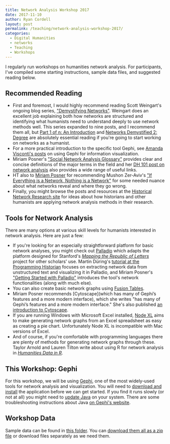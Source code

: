 ```yaml
---
title: Network Analysis Workshop 2017
date: 2017-11-10
author: Ryan Cordell
layout: post
permalink: /teaching/network-analysis-workshop-2017/
categories:
  - Digital Humanities
  - networks
  - Teaching
  - Workshops
---
```


I regularly run workshops on humanities network analysis. For participants, I've compiled some starting instructions, sample data files, and suggested reading below. 

## Recommended Reading

+ First and foremost, I would highly recommend reading Scott Weingart's ongoing blog series, ["Demystifying Networks"](http://scottbot.net/tag/networks-demystified/). Weingart does an excellent job explaining both how networks are structured and identifying what humanists need to understand deeply to use network methods well. This series expanded to nine posts, and I recommend them all, but [Part 1 of n: An Introduction](http://scottbot.net/lets-talk-about-networks/) and [Networks Demystified 2: Degree](http://scottbot.net/networks-demystified-2-degree/) are absolutely essential reading if you're going to start working on networks as a humanist.
+ For a more practical introduction to the specific tool Gephi, see [Amanda Visconti's posts](http://literaturegeek.com/tag/gephi/) on using Gephi for information visualization.
+ Miriam Posner's ["Social Network Analysis Glossary"](https://github.com/miriamposner/network_analysis_workshop/blob/master/Social%20Network%20Analysis%20Glossary.docx?raw=true) provides clear and concise definitions of the major terms in the field and her [DH 101 post on network analysis](http://miriamposner.com/classes/dh101f16/tutorials-guides/data-visualization/network-analysis/) also provides a wide range of useful links.
+ HT also to [Miriam Posner](https://twitter.com/miriamkp/status/726054913520730116) for recommending Mushon Zer-Aviv's ["If Everything is a Network, Nothing is a Network"](http://visualisingadvocacy.org/blog/if-everything-network-nothing-network) for some needed nuance about what networks reveal and where they go wrong.
+ Finally, you might browse the posts and resources at the [Historical Network Research site](http://historicalnetworkresearch.org/) for ideas about how historians and other humanists are applying network analysis methods in their research.


## Tools for Network Analysis
There are many options at various skill levels for humanists interested in network analysis. Here are just a few:

+ If you're looking for an especially straightforward platform for basic network analyses, you might check out [Palladio](http://hdlab.stanford.edu/projects/palladio/) which adapts the platform designed for Stanford's [*Mapping the Republic of Letters*](http://republicofletters.stanford.edu/) project for other scholars' use. Martin Düring's [tutorial at the Programming Historian](http://programminghistorian.org/lessons/creating-network-diagrams-from-historical-sources) focuses on extracting network data from unstructured text and visualizing it in Palladio, and Miriam Posner's ["Getting Started with Palladio"](http://miriamposner.com/blog/getting-started-with-palladio/) introduces the tool's network functionalities (along with much else). 
+ You can also create basic network graphs using [Fusion Tables](https://support.google.com/fusiontables/answer/2566732?hl=en).
+ Miriam Posner recommends [Cytoscape](which has many of Gephi’s features and a more modern interface), which she writes "has many of Gephi’s features and a more modern interface." She's also published [an introduction to Cytoscape](https://github.com/miriamposner/cytoscape_tutorials).  
+ If you are running Windows with Microsoft Excel installed, [Node XL](https://nodexl.codeplex.com/) aims to make generating network graphs from an Excel spreadsheet as easy as creating a pie chart. Unfortunately Node XL is incompatible with Mac versions of Excel.
+ And of course, if you're comfortable with programming languages there are plenty of methods for generating network graphs through these. Taylor Arnold and Lauren Tilton write about using R for network analysis in [*Humanities Data in R*](http://www.springer.com/us/book/9783319207018).


## This Workshop: Gephi
For this workshop, we will be using [Gephi](http://gephi.github.io/), one of the most widely-used tools for network analysis and visualization. You will need to [download and install](http://gephi.github.io/users/download/) the application before we can get started. If you find it runs slowly (or not at all) you might need to [update Java](https://java.com/en/download/) on your system. There are some troubleshooting instructions about Java [on Gephi's website](https://gephi.org/users/install/). 

## Workshop Data
Sample data can be found in [this folder](https://www.dropbox.com/sh/vov4yx855zjcjz3/AAD_oCHSVStfEZVvNoJ-eLYKa?dl=0). You can [download them all as a zip file](https://www.dropbox.com/s/ju4zbmsi3bfb1n1/GephiWorkshopFiles.zip?dl=0) or download files separately as we need them. 

<!--The packet includes:
<ol>
+ A pre-made Gephi file drawn from <a href="https://www.dropbox.com/s/506op57abk069te/Hamlet.gephi?dl=0">Shakespeare's play <em>Hamlet</em></a>.
+ A <a href="https://www.dropbox.com/s/vjbexa16w24lhiw/participants1789_thru_1793.csv?dl=0">nodes list file</a> from the <a href="http://republicofletters.stanford.edu/" target="_blank">Mapping the Republic of Letters</a> project.
+ An <a href="https://www.dropbox.com/s/qzl4ht8irlvcuxb/letters1789_thru_1793.csv?dl=0">edges list file</a> from the <a href="http://republicofletters.stanford.edu/" target="_blank">Mapping the Republic of Letters</a> project.
+ A <a href="https://www.dropbox.com/s/selt1fd9grl3jkz/pairwise_1856-1860_uniq.txt?dl=0">sample dataset</a> from the <a href="http://viraltexts.org/" target="_blank">Viral Texts Project</a>.
</ol>-->